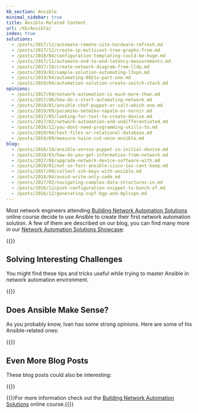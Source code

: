 ```yaml
---
kb_section: Ansible
minimal_sidebar: true
title: Ansible-Related Content
url: /kb/Ansible/
index: true
solutions:
  - /posts/2017/12/automate-remote-site-hardware-refresh.md
  - /posts/2017/12/create-ip-multicast-tree-graphs-from.md
  - /posts/2018/04/configuration-templating-could-be-huge.md
  - /posts/2017/11/automate-end-to-end-latency-measurements.md
  - /posts/2017/10/create-network-diagram-from-lldp.md
  - /posts/2019/02/sample-solution-automating-l3vpn.md
  - /posts/2019/04/automating-8021x-part-one.md
  - /posts/2019/04/automation-solution-create-switch-stack.md
opinions:
  - /posts/2017/04/network-automation-is-much-more-than.md
  - /posts/2017/06/how-do-i-start-automating-network.md
  - /posts/2018/01/ansible-chef-puppet-or-salt-which-one.md
  - /posts/2019/09/paramiko-netmiko-napalm-or-nornir.md
  - /posts/2017/05/looking-for-tool-to-create-device.md
  - /posts/2017/02/network-automation-and-undifferentiated.md
  - /posts/2016/12/you-dont-need-programming-skills-to.md
  - /posts/2019/04/text-files-or-relational-database.md
  - /posts/2019/09/measure-twice-cut-once-ansible.md
blog:
  - /posts/2016/10/ansible-versus-puppet-in-initial-device.md
  - /posts/2018/03/how-do-you-get-information-from-network.md
  - /posts/2017/08/upgrade-network-device-software-with.md
  - /posts/2019/01/not-so-fast-ansible-cisco-ios-cant-keep.md
  - /posts/2017/09/collect-ssh-keys-with-ansible.md
  - /posts/2018/04/avoid-write-only-code.md
  - /posts/2017/02/navigating-complex-data-structures-in.md
  - /posts/2016/12/push-configuration-snippet-to-bunch-of.md
  - /posts/2016/12/generating-ospf-bgp-and-mplsvpn.md
---
```

Most network engineers attending [Building Network Automation Solutions](https://www.ipspace.net/Building_Network_Automation_Solutions) online course decide to use Ansible to create their first network automation solution. A few of them are described on our blog, you can find many more in our [Network Automation Solutions Showcase](https://www.ipspace.net/NetAutSol/Solutions):

{{<kb-links solutions>}}

## Solving Interesting Challenges

You might find these tips and tricks useful while trying to master Ansible in network automation environment.

{{<kb-section-toc>}}

## Does Ansible Make Sense?

As you probably know, Ivan has some strong opinions. Here are some of his Ansible-related ones:

{{<kb-links opinions>}}

## Even More Blog Posts

These blog posts could also be interesting:

{{<kb-links blog>}}

{{<note info>}}For more information check out the [Building Network Automation Solutions](https://www.ipspace.net/Building_Network_Automation_Solutions) online course.{{</note>}}
